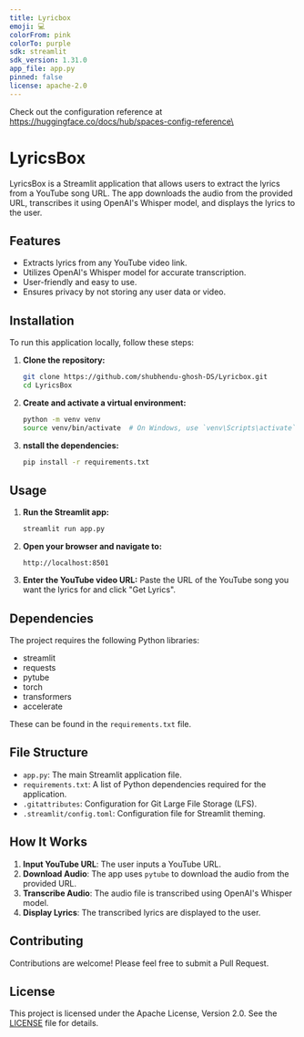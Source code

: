 ```yaml
---
title: Lyricbox
emoji: 💻
colorFrom: pink
colorTo: purple
sdk: streamlit
sdk_version: 1.31.0
app_file: app.py
pinned: false
license: apache-2.0
---
```


Check out the configuration reference at https://huggingface.co/docs/hub/spaces-config-reference\

# LyricsBox

LyricsBox is a Streamlit application that allows users to extract the lyrics from a YouTube song URL. The app downloads the audio from the provided URL, transcribes it using OpenAI's Whisper model, and displays the lyrics to the user.

## Features

- Extracts lyrics from any YouTube video link.
- Utilizes OpenAI's Whisper model for accurate transcription.
- User-friendly and easy to use.
- Ensures privacy by not storing any user data or video.

## Installation

To run this application locally, follow these steps:

1. **Clone the repository:**

   ```sh
   git clone https://github.com/shubhendu-ghosh-DS/Lyricbox.git
   cd LyricsBox
   ```
2. **Create and activate a virtual environment:**
   ```sh
   python -m venv venv
   source venv/bin/activate  # On Windows, use `venv\Scripts\activate`
   ```
3. **nstall the dependencies:**
   ```sh
   pip install -r requirements.txt
   ````

## Usage

1.  **Run the Streamlit app:**

    ```sh
    streamlit run app.py
    ````

2. **Open your browser and navigate to:**
   ```arduino
   http://localhost:8501
   ```

3. **Enter the YouTube video URL:**
   Paste the URL of the YouTube song you want the lyrics for and click "Get Lyrics".


## Dependencies

The project requires the following Python libraries:

- streamlit
- requests
- pytube
- torch
- transformers
- accelerate

These can be found in the `requirements.txt` file.

## File Structure

- `app.py`: The main Streamlit application file.
- `requirements.txt`: A list of Python dependencies required for the application.
- `.gitattributes`: Configuration for Git Large File Storage (LFS).
- `.streamlit/config.toml`: Configuration file for Streamlit theming.

## How It Works

1. **Input YouTube URL**: The user inputs a YouTube URL.
2. **Download Audio**: The app uses `pytube` to download the audio from the provided URL.
3. **Transcribe Audio**: The audio file is transcribed using OpenAI's Whisper model.
4. **Display Lyrics**: The transcribed lyrics are displayed to the user.

## Contributing

Contributions are welcome! Please feel free to submit a Pull Request.

## License

This project is licensed under the Apache License, Version 2.0. See the [LICENSE](LICENSE) file for details.

